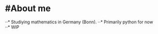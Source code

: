 #About me
=========

⋅⋅* Studiying mathematics in Germany (Bonn).
⋅⋅* Primarily python for now
⋅⋅* WIP
